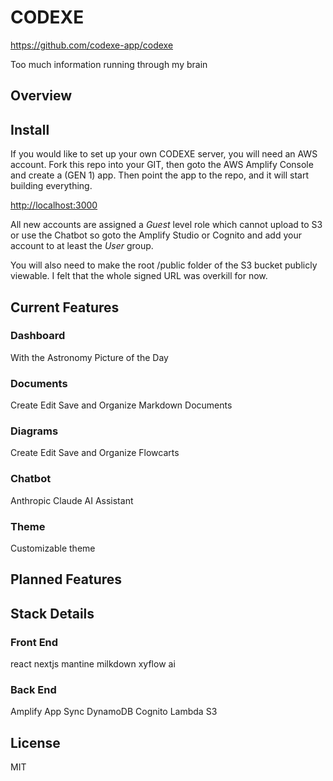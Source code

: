 # CODEXE
https://github.com/codexe-app/codexe

Too much information running through my brain

## Overview

## Install

If you would like to set up your own CODEXE server, you will need an AWS account. Fork this repo into your GIT, then goto the AWS Amplify Console and create a (GEN 1) app.  Then point the app to the repo, and it will start building everything.

[http://localhost:3000](http://localhost:3000/)

All new accounts are assigned a *Guest* level role which cannot upload to S3 or use the Chatbot so goto the Amplify Studio or Cognito and add your account to at least the *User* group.

You will also need to make the root /public folder of the S3 bucket publicly viewable. I felt that the whole signed URL was overkill for now.

## Current Features

### Dashboard
With the Astronomy Picture of the Day
### Documents
Create Edit Save and Organize Markdown Documents
### Diagrams
Create Edit Save and Organize Flowcarts
### Chatbot
Anthropic Claude AI Assistant
### Theme
Customizable theme

## Planned Features

## Stack Details

### Front End
react
nextjs
mantine
milkdown
xyflow
ai

### Back End
Amplify
App Sync
DynamoDB
Cognito
Lambda
S3

## License

MIT